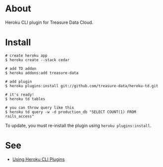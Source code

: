 # About

Heroku CLI plugin for Treasure Data Cloud.

# Install

    # create heroku app
    $ heroku create --stack cedar

    # add TD addon
    $ heroku addons:add treasure-data

    # add plugin
    $ heroku plugins:install git://github.com/treasure-data/heroku-td.git

    # it's ready!
    $ heroku td tables

    # you can throw query like this
    $ heroku td query -w -d production_db "SELECT COUNT(1) FROM rails_access"

To update, you must re-install the plugin using `heroku plugins:install`.

# See

* [Using Heroku CLI Plugins](http://devcenter.heroku.com/articles/using-cli-plugins)
